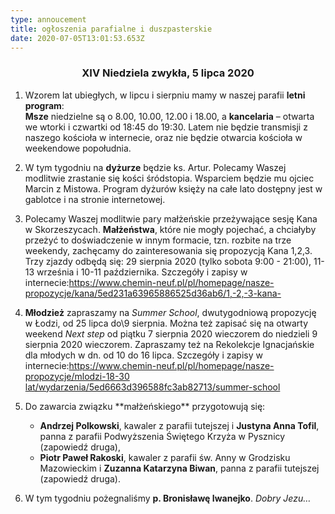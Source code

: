 ```yaml
---
type: annoucement
title: ogłoszenia parafialne i duszpasterskie
date: 2020-07-05T13:01:53.653Z
---
```

<!--StartFragment-->

<h3 style="text-align:center;">XIV Niedziela zwykła, 5 lipca 2020</h3>

1. Wzorem lat ubiegłych, w lipcu i sierpniu mamy w naszej parafii **letni program**:\
   **Msze** niedzielne są o 8.00, 10.00, 12.00 i 18.00, a **kancelaria** – otwarta we wtorki i czwartki od 18:45 do 19:30. Latem nie będzie transmisji z naszego kościoła w internecie, oraz nie będzie otwarcia kościoła w weekendowe popołudnia.
2. W tym tygodniu na **dyżurze** będzie ks. Artur. Polecamy Waszej modlitwie zrastanie się kości śródstopia. Wsparciem będzie mu ojciec Marcin z Mistowa. Program dyżurów księży na całe lato dostępny jest w gablotce i na stronie internetowej.
3. Polecamy Waszej modlitwie pary małżeńskie przeżywające sesję Kana w Skorzeszycach. **Małżeństwa**, które nie mogły pojechać, a chciałyby przeżyć to doświadczenie w innym formacie, tzn. rozbite na trze weekendy, zachęcamy do zainteresowania się propozycją Kana 1,2,3. Trzy zjazdy odbędą się: 29 sierpnia 2020 (tylko sobota 9:00 - 21:00), 11-13 września i 10-11 października. Szczegóły i zapisy w internecie:<https://www.chemin-neuf.pl/pl/homepage/nasze-propozycje/kana/5ed231a63965886525d36ab6/1,-2,-3-kana->
4. **Młodzież** zapraszamy na *Summer School*, dwutygodniową propozycję w Łodzi, od 25 lipca do\9 sierpnia. Można też zapisać się na otwarty weekend *Next step* od piątku 7 sierpnia 2020 wieczorem do niedzieli 9 sierpnia 2020 wieczorem. Zapraszamy też na Rekolekcje Ignacjańskie dla młodych w dn. od 10 do 16 lipca. Szczegóły i zapisy w internecie:[https://www.chemin-neuf.pl/pl/homepage/nasze-propozycje/mlodzi-18-30 lat/wydarzenia/5ed6663d396588fc3ab82713/summer-school](https://www.chemin-neuf.pl/pl/homepage/nasze-propozycje/mlodzi-18-30-lat/wydarzenia/5ed6663d396588fc3ab82713/summer-school)
5. Do zawarcia związku \*\*małżeńskiego\*\* przygotowują się:

   * **Andrzej Polkowski**, kawaler z parafii tutejszej i **Justyna Anna Tofil**, panna z parafii Podwyższenia Świętego Krzyża w Pysznicy (zapowiedź druga),
   * **Piotr Paweł Rakoski**, kawaler z parafii św. Anny w Grodzisku Mazowieckim i **Zuzanna Katarzyna Biwan**, panna z parafii tutejszej (zapowiedź druga).
6. W tym tygodniu pożegnaliśmy **p. Bronisławę Iwanejko**. *Dobry Jezu…*

<!--EndFragment-->